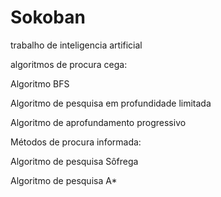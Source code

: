 # Sokoban
trabalho de inteligencia artificial  

algoritmos de procura cega: 

  Algoritmo BFS 
  
  Algoritmo de pesquisa em profundidade limitada

  Algoritmo de aprofundamento progressivo

Métodos de procura informada:

  Algoritmo de pesquisa Sôfrega

  Algoritmo de pesquisa A*
